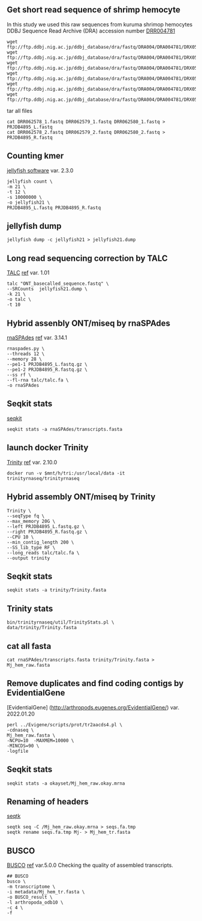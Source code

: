 ## Get short read sequence of shrimp hemocyte
In this study we used this raw sequences from kuruma shrimop hemocytes  
DDBJ Sequence Read Archive (DRA) accession number [DRR004781](https://ddbj.nig.ac.jp/DRASearch/submission?acc=DRA004781)  

```
wget ftp://ftp.ddbj.nig.ac.jp/ddbj_database/dra/fastq/DRA004/DRA004781/DRX056819/DRR062578_1.fastq.bz2
wget ftp://ftp.ddbj.nig.ac.jp/ddbj_database/dra/fastq/DRA004/DRA004781/DRX056819/DRR062578_2.fastq.bz2  
wget ftp://ftp.ddbj.nig.ac.jp/ddbj_database/dra/fastq/DRA004/DRA004781/DRX056819/DRR062579_1.fastq.bz2  
wget ftp://ftp.ddbj.nig.ac.jp/ddbj_database/dra/fastq/DRA004/DRA004781/DRX056819/DRR062579_2.fastq.bz2  
wget ftp://ftp.ddbj.nig.ac.jp/ddbj_database/dra/fastq/DRA004/DRA004781/DRX056819/DRR062580_1.fastq.bz2  
wget ftp://ftp.ddbj.nig.ac.jp/ddbj_database/dra/fastq/DRA004/DRA004781/DRX056819/DRR062580_2.fastq.bz2`
```

tar all files  
```
cat DRR062578_1.fastq DRR062579_1.fastq DRR062580_1.fastq > PRJDB4895_L.fastq
cat DRR062578_2.fastq DRR062579_2.fastq DRR062580_2.fastq > PRJDB4895_R.fastq
```

## Counting kmer
[jellyfish software](http://www.genome.umd.edu/jellyfish.html#Release) var. 2.3.0  
```
jellyfish count \
-m 21 \
-t 12 \
-s 10000000 \
-o jellyfish21 \
PRJDB4895_L.fastq PRJDB4895_R.fastq  
```

## jellyfish dump
```
jellyfish dump -c jellyfish21 > jellyfish21.dump
```

## Long read sequencing correction by TALC
[TALC](https://gitlab.igh.cnrs.fr/lbroseus/TALC) [ref](https://academic.oup.com/bioinformatics/advance-article-abstract/doi/10.1093/bioinformatics/btaa634/5872522?redirectedFrom=fulltext) var. 1.01  
```
talc "ONT_basecalled_sequence.fastq" \
--SRCounts  jellyfish21.dump \
-k 21 \
-o talc \
-t 10  
```

## Hybrid assenbly ONT/miseq by rnaSPAdes
[rnaSPAdes](https://cab.spbu.ru/software/rnaspades/) [ref](https://cab.spbu.ru/software/rnaspades/) var. 3.14.1  
```
rnaspades.py \
--threads 12 \
--memory 28 \
--pe1-1 PRJDB4895_L.fastq.gz \
--pe1-2 PRJDB4895_R.fastq.gz \
--ss rf \
--fl-rna talc/talc.fa \
-o rnaSPAdes
```

## Seqkit stats
[seqkit](https://bioinf.shenwei.me/seqkit/)  
```
seqkit stats -a rnaSPAdes/transcripts.fasta
```

## launch docker Trinity
[Trinity](https://github.com/trinityrnaseq/trinityrnaseq/wiki) [ref](https://www.nature.com/articles/nbt.1883) var. 2.10.0  
```
docker run -v $mnt/h/tri:/usr/local/data -it trinityrnaseq/trinityrnaseq
```

## Hybrid assembly ONT/miseq by Trinity
```
Trinity \
--seqType fq \
--max_memory 20G \
--left PRJDB4895_L.fastq.gz \
--right PRJDB4895_R.fastq.gz \
--CPU 10 \
--min_contig_length 200 \
--SS_lib_type RF \
--long_reads talc/talc.fa \
--output trinity
```

## Seqkit stats
```
seqkit stats -a trinity/Trinity.fasta
```

## Trinity stats
```
bin/trinityrnaseq/util/TrinityStats.pl \
data/trinity/Trinity.fasta
```
## cat all fasta
```
cat rnaSPAdes/transcripts.fasta trinity/Trinity.fasta > Mj_hem_raw.fasta
```

## Remove duplicates and find coding contigs by EvidentialGene
[EvidentialGene] (http://arthropods.eugenes.org/EvidentialGene/) var. 2022.01.20  
```
perl ../Evigene/scripts/prot/tr2aacds4.pl \
-cdnaseq \
Mj_hem_raw.fasta \
-NCPU=10  -MAXMEM=10000 \
-MINCDS=90 \
-logfile
```

## Seqkit stats
```
seqkit stats -a okayset/Mj_hem_raw.okay.mrna
```

## Renaming of headers
[seqtk](https://github.com/lh3/seqtk)  
```
seqtk seq -C /Mj_hem_raw.okay.mrna > seqs.fa.tmp
seqtk rename seqs.fa.tmp Mj- > Mj_hem_tr.fasta
```

## BUSCO
[BUSCO](https://busco.ezlab.org/) [ref](https://link.springer.com/protocol/10.1007%2F978-1-4939-9173-0_14) var.5.0.0
Checking the quality of assembled transcripts.
```
## BUSCO
busco \
-m transcriptome \
-i metadata/Mj_hem_tr.fasta \
-o BUSCO_result \
-l arthropoda_odb10 \
-c 4 \
-f
```
